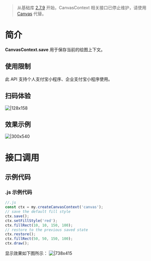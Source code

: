 > 从基础库 [2.7.9](https://opendocs.alipay.com/mini/framework/lib-upgrade-v2) 开始，CanvasContext 相关接口已停止维护，请使用 [Canvas](https://opendocs.alipay.com/mini/01vzqv) 代替。

# 简介

**CanvasContext.save** 用于保存当前的绘图上下文。

## 使用限制

此 API 支持个人支付宝小程序、企业支付宝小程序使用。

## 扫码体验

![|128x158](https://cdn.nlark.com/yuque/0/2021/png/179989/1624935202752-0a3a5ff2-a1e0-436c-8cd8-24c5660d80d4.png#align=left&display=inline&height=158&margin=%5Bobject%20Object%5D&name=1.png&originHeight=158&originWidth=128&size=17896&status=done&style=stroke&width=128)

## 效果示例

![|300x540](https://cdn.nlark.com/yuque/0/2021/gif/179989/1624935211901-74b2715f-cbf4-4a6f-a71e-8fb0db99b9db.gif#align=left&display=inline&height=540&margin=%5Bobject%20Object%5D&name=2.gif&originHeight=540&originWidth=300&size=1429075&status=done&style=stroke&width=300)

# 接口调用

## 示例代码

### .js 示例代码

```javascript
//.js
const ctx = my.createCanvasContext('canvas');
// save the default fill style
ctx.save();
ctx.setFillStyle('red');
ctx.fillRect(10, 10, 150, 100);
// restore to the previous saved state
ctx.restore();
ctx.fillRect(50, 50, 150, 100);
ctx.draw();
```

显示效果如下图所示： ![|738x415](https://cdn.nlark.com/yuque/0/2021/png/179989/1624935231953-01eb37b7-165e-460d-952b-0389d269c0ad.png#align=left&display=inline&height=720&margin=%5Bobject%20Object%5D&name=3.png&originHeight=720&originWidth=1280&size=26700&status=done&style=none&width=1280)
